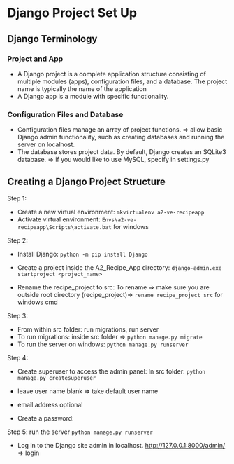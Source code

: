 # Django Project Set Up

## Django Terminology

### Project and App

- A Django project is a complete application structure consisting of multiple modules (apps), configuration files, and a database. The project name is typically the name of the application
- A Django app is a module with specific functionality.

### Configuration Files and Database

- Configuration files manage an array of project functions. => allow basic Django admin functionality, such as creating databases and running the server on localhost.
- The database stores project data. By default, Django creates an SQLite3 database. => if you would like to use MySQL, specify in settings.py

## Creating a Django Project Structure

Step 1:

- Create a new virtual environment: `mkvirtualenv a2-ve-recipeapp`
- Activate virtual environment: `Envs\a2-ve-recipeapp\Scripts\activate.bat` for windows

Step 2:

- Install Django: `python -m pip install Django`

- Create a project inside the A2_Recipe_App directory: `django-admin.exe startproject <project_name>`
- Rename the recipe_project to src: To rename => make sure you are outside root directory (recipe_project)=> `rename recipe_project src` for windows cmd

Step 3:

- From within src folder: run migrations, run server
- To run migrations: inside src folder => `python manage.py migrate`
- To run the server on windows: `python manage.py runserver`

Step 4:

- Create superuser to access the admin panel: In src folder: `python manage.py createsuperuser`

- leave user name blank => take default user name
- email address optional
- Create a password:

Step 5: run the server
`python manage.py runserver`

- Log in to the Django site admin in localhost.
  http://127.0.0.1:8000/admin/ => login
